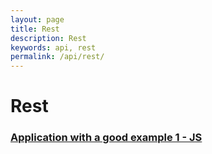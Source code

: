 ```yaml
---
layout: page
title: Rest
description: Rest
keywords: api, rest
permalink: /api/rest/
---
```


# Rest

### [Application with a good example 1 - JS](https://github.com/webmak1/Rolling-Scopes-School-Nodejs-Course-Task-2-Express-Rest-Service)
